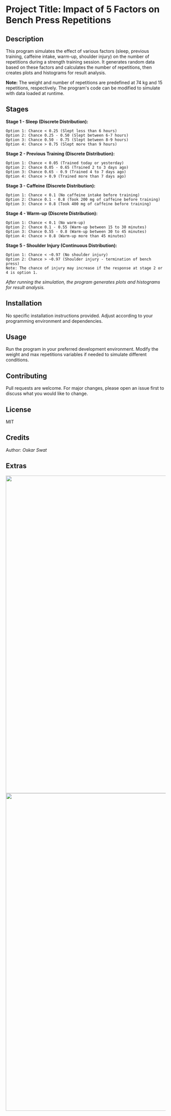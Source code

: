 
# Project Title: Impact of 5 Factors on Bench Press Repetitions
## Description

This program simulates the effect of various factors (sleep, previous training, caffeine intake, warm-up, shoulder injury) on the number of repetitions during a strength training session. It generates random data based on these factors and calculates the number of repetitions, then creates plots and histograms for result analysis.

**Note:** The weight and number of repetitions are predefined at 74 kg and 15 repetitions, respectively. The program's code can be modified to simulate with data loaded at runtime.

## Stages  
**Stage 1 - Sleep (Discrete Distribution):**

    Option 1: Chance < 0.25 (Slept less than 6 hours)
    Option 2: Chance 0.25 - 0.50 (Slept between 6-7 hours)
    Option 3: Chance 0.50 - 0.75 (Slept between 8-9 hours)
    Option 4: Chance > 0.75 (Slept more than 9 hours)

**Stage 2 - Previous Training (Discrete Distribution):**

    Option 1: Chance < 0.05 (Trained today or yesterday)
    Option 2: Chance 0.05 - 0.65 (Trained 2 to 3 days ago)
    Option 3: Chance 0.65 - 0.9 (Trained 4 to 7 days ago)
    Option 4: Chance > 0.9 (Trained more than 7 days ago)

**Stage 3 - Caffeine (Discrete Distribution):**

    Option 1: Chance < 0.1 (No caffeine intake before training)
    Option 2: Chance 0.1 - 0.8 (Took 200 mg of caffeine before training)
    Option 3: Chance > 0.8 (Took 400 mg of caffeine before training)

**Stage 4 - Warm-up (Discrete Distribution):**

    Option 1: Chance < 0.1 (No warm-up)
    Option 2: Chance 0.1 - 0.55 (Warm-up between 15 to 30 minutes)
    Option 3: Chance 0.55 - 0.8 (Warm-up between 30 to 45 minutes)
    Option 4: Chance > 0.8 (Warm-up more than 45 minutes)

**Stage 5 - Shoulder Injury (Continuous Distribution):**

    Option 1: Chance < ~0.97 (No shoulder injury)
    Option 2: Chance > ~0.97 (Shoulder injury - termination of bench press)
    Note: The chance of injury may increase if the response at stage 2 or 4 is option 1.

*After running the simulation, the program generates plots and histograms for result analysis.*
## Installation

No specific installation instructions provided. Adjust according to your programming environment and dependencies.
## Usage

Run the program in your preferred development environment. Modify the weight and max repetitions variables if needed to simulate different conditions.
## Contributing

Pull requests are welcome. For major changes, please open an issue first to discuss what you would like to change.
## License

MIT

## Credits

Author: *Oskar Swat*

## Extras

<img src="https://i.imgur.com/wPV1n1c.jpeg" width="1000px"/>

<img src="https://i.imgur.com/gpn3JHo.jpeg" width="1000px"/>



